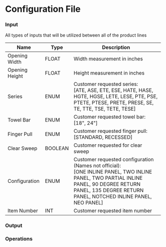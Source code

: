 # Configuration File

### Input

All types of inputs that will be utilized between all of the product lines

| Name | Type | Description |
|------|------|-------------|
| Opening Width | FLOAT | Width measurement in inches |
| Opening Height | FLOAT | Height measurement in inches |
| Series | ENUM | Customer requested series: <br> [ATE, ASE, ETE, ESE, HATE, HASE, HGTE, HGSE, LETE, LESE, PTE, PSE, PTETE, PTESE, PRETE, PRESE, SE, TE, TTE, TSE, TETE, TESE] |
| Towel Bar | ENUM | Customer requested towel bar: <br> [18", 24"] |
| Finger Pull | ENUM | Customer requested finger pull: <br> [STANDARD, RECESSED] |
| Clear Sweep | BOOLEAN | Customer requested for clear sweep |
| Configuration | ENUM | Customer requested configuration (Names not official): <br> [ONE INLINE PANEL, TWO INLINE PANEL, TWO PARTIAL INLINE PANEL, 90 DEGREE RETURN PANEL, 135 DEGREE RETURN PANEL, NOTCHED INLINE PANEL, NEO PANEL]
| Item Number | INT | Customer requested item number |


### Output

### Operations
